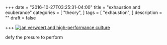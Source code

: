 +++
date = "2016-10-27T03:25:31-04:00"
title = "exhaustion and exuberance"
categories = [
  "theory",
  ]
tags = [
  "exhaustion",
  ]
description = ""
draft = false

+++
[![jan verwoert and high-performance culture](/img/hair-day.jpg)](/pdf/exhaustion.pdf)

defy the presure to perform
<!--more-->


